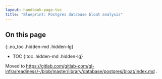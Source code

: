 ```yaml
---
layout: handbook-page-toc
title: "Blueprint: Postgres database bloat analysis"
---
```


## On this page
{:.no_toc .hidden-md .hidden-lg}

- TOC
{:toc .hidden-md .hidden-lg}

Moved to https://gitlab.com/gitlab-com/gl-infra/readiness/-/blob/master/library/database/postgres/bloat/index.md .
